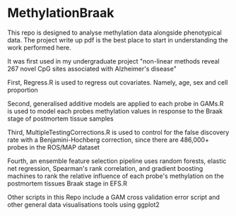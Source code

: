 # MethylationBraak

This repo is designed to analyse methylation data alongside phenotypical data. The project write up pdf is the best place to start in understanding the work performed here.

It was first used in my undergraduate project "non-linear methods reveal 267 novel CpG sites associated with Alzheimer's disease"

First, Regress.R is used to regress out covariates. Namely, age, sex and cell proportion

Second, generalised additive models are applied to each probe in GAMs.R is used to model each probes methylation values in response to the Braak stage of postmortem tissue samples

Third, MultipleTestingCorrections.R is used to control for the false discovery rate with a Benjamini-Hochberg correction, since there are 486,000+ probes in the ROS/MAP dataset

Fourth, an ensemble feature selection pipeline uses random forests, elastic net regression, Spearman's rank correlation, and gradient boosting machines to rank the relative influence of each probe's methylation on the postmortem tissues Braak stage in EFS.R

Other scripts in this Repo include a GAM cross validation error script and other general data visualisations tools using ggplot2 



